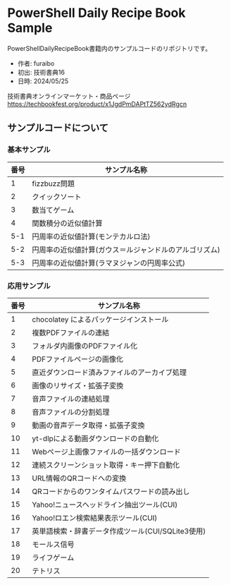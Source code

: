 # PowerShell Daily Recipe Book Sample
PowerShellDailyRecipeBook書籍内のサンプルコードのリポジトリです。

- 作者: furaibo
- 初出: 技術書典16
- 日時: 2024/05/25

技術書典オンラインマーケット・商品ページ
https://techbookfest.org/product/x1JgdPmDAPtTZ562ydRgcn


## サンプルコードについて

### 基本サンプル

| 番号 | サンプル名称 |
| --- | ---------- |
|   1 | fizzbuzz問題 |
|   2 | クイックソート |
|   3 | 数当てゲーム |
|   4 | 関数積分の近似値計算 |
| 5-1 | 円周率の近似値計算(モンテカルロ法) |
| 5-2 | 円周率の近似値計算(ガウス＝ルジャンドルのアルゴリズム) |
| 5-3 | 円周率の近似値計算(ラマヌジャンの円周率公式) |

### 応用サンプル

| 番号 | サンプル名称 |
| --- | ---------- |
|   1 | chocolatey によるパッケージインストール |
|   2 | 複数PDFファイルの連結 |
|   3 | フォルダ内画像のPDFファイル化 |
|   4 | PDFファイルページの画像化 |
|   5 | 直近ダウンロード済みファイルのアーカイブ処理 |
|   6 | 画像のリサイズ・拡張子変換 |
|   7 | 音声ファイルの連結処理 |
|   8 | 音声ファイルの分割処理 |
|   9 | 動画の音声データ取得・拡張子変換 |
|  10 | yt-dlpによる動画ダウンロードの自動化 |
|  11 | Webページ上画像ファイルの一括ダウンロード |
|  12 | 連続スクリーンショット取得・キー押下自動化 |
|  13 | URL情報のQRコードへの変換 |
|  14 | QRコードからのワンタイムパスワードの読み出し |
|  15 | Yahoo!ニュースヘッドライン抽出ツール(CUI) |
|  16 | Yahoo!ロエン検索結果表示ツール(CUI) |
|  17 | 英単語検索・辞書データ作成ツール(CUI/SQLite3使用) |
|  18 | モールス信号 |
|  19 | ライフゲーム |
|  20 | テトリス |
